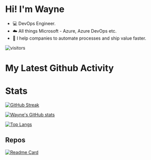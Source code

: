 <!--
**WayneGoosen/WayneGoosen** is a ✨ _special_ ✨ repository because its `README.md` (this file) appears on your GitHub profile.

Here are some ideas to get you started:

- 🔭 I’m currently working on ...
- 🌱 I’m currently learning ...
- 👯 I’m looking to collaborate on ...
- 🤔 I’m looking for help with ...
- 💬 Ask me about ...
- 📫 How to reach me: ...
- 😄 Pronouns: ...
- ⚡ Fun fact: ...
-->

<h1>Hi! I'm Wayne</h1>

- :computer: DevOps Engineer.
- :cloud: All things Microsoft - Azure, Azure DevOps etc.
- :rocket: I help companies to automate processes and ship value faster.

![visitors](https://visitor-badge.laobi.icu/badge?page_id=waynegoosen.visitorbadge)

<h1>My Latest Github Activity</h1>
<!--START_SECTION:activity-->
<!--END_SECTION:activity-->

<h1>Stats</h1>

[![GitHub Streak](https://github-readme-streak-stats.herokuapp.com?user=waynegoosen&theme=dark)](https://git.io/streak-stats)

[![Wayne's GitHub stats](https://github-readme-stats.vercel.app/api?username=waynegoosen&count_private=true&show_icons=true&theme=highcontrast)](https://github.com/anuraghazra/github-readme-stats)

[![Top Langs](https://github-readme-stats.vercel.app/api/top-langs/?username=waynegoosen&theme=highcontrast&layout=compact)](https://github.com/anuraghazra/github-readme-stats)

<h2>Repos</h2>

[![Readme Card](https://github-readme-stats.vercel.app/api/pin/?username=waynegoosen&repo=snippet-generator)](https://github.com/anuraghazra/github-readme-stats)